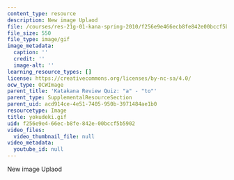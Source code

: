 ```yaml
---
content_type: resource
description: New image Uplaod
file: /courses/res-21g-01-kana-spring-2010/f256e9e466ecb8fe842e00bccf5b5902_yokudeki.gif
file_size: 550
file_type: image/gif
image_metadata:
  caption: ''
  credit: ''
  image-alt: ''
learning_resource_types: []
license: https://creativecommons.org/licenses/by-nc-sa/4.0/
ocw_type: OCWImage
parent_title: 'Katakana Review Quiz: "a" - "to"'
parent_type: SupplementalResourceSection
parent_uid: acd914ce-4e51-7405-950b-3971484ae1b0
resourcetype: Image
title: yokudeki.gif
uid: f256e9e4-66ec-b8fe-842e-00bccf5b5902
video_files:
  video_thumbnail_file: null
video_metadata:
  youtube_id: null
---
```

New image Uplaod